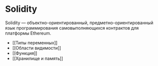 # Solidity

Solidity — объектно-ориентированный, предметно-ориентированный язык программирования самовыполняющихся контрактов для платформы Ethereum.

- [[Типы переменных]]
- [[Области видимости]]
- [[Функция]]
- [[Хранилище и память]]